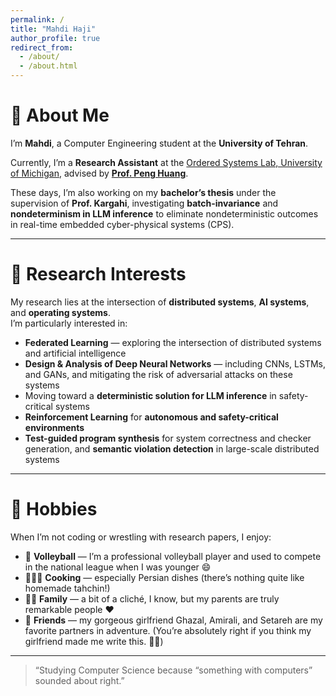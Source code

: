 ```yaml
---
permalink: /
title: "Mahdi Haji"
author_profile: true
redirect_from:
  - /about/
  - /about.html
---
```


# 👋 About Me

I’m **Mahdi**, a Computer Engineering student at the **University of Tehran**.  

Currently, I’m a **Research Assistant** at the [Ordered Systems Lab, University of Michigan](https://orderlab.io/team.html), advised by [**Prof. Peng Huang**](https://web.eecs.umich.edu/~ryanph/).  

These days, I’m also working on my **bachelor’s thesis** under the supervision of **Prof. Kargahi**, investigating **batch-invariance** and **nondeterminism in LLM inference** to eliminate nondeterministic outcomes in real-time embedded cyber-physical systems (CPS).

---

# 🔬 Research Interests

My research lies at the intersection of **distributed systems**, **AI systems**, and **operating systems**.  
I’m particularly interested in:

- **Federated Learning** — exploring the intersection of distributed systems and artificial intelligence  
- **Design & Analysis of Deep Neural Networks** — including CNNs, LSTMs, and GANs, and mitigating the risk of adversarial attacks on these systems  
- Moving toward a **deterministic solution for LLM inference** in safety-critical systems  
- **Reinforcement Learning** for **autonomous and safety-critical environments**  
- **Test-guided program synthesis** for system correctness and checker generation, and **semantic violation detection** in large-scale distributed systems  

---

# 🎯 Hobbies

When I’m not coding or wrestling with research papers, I enjoy:

- 🏐 **Volleyball** — I’m a professional volleyball player and used to compete in the national league when I was younger 😄  
- 👨🏻‍🍳 **Cooking** — especially Persian dishes (there’s nothing quite like homemade tahchin!)  
- 🧗‍♂️ **Family** — a bit of a cliché, I know, but my parents are truly remarkable people ❤️  
- 🎵 **Friends** — my gorgeous girlfriend Ghazal, Amirali, and Setareh are my favorite partners in adventure. (You’re absolutely right if you think my girlfriend made me write this. 🤪🆘)  

---

> “Studying Computer Science because “something with computers” sounded about right.”
